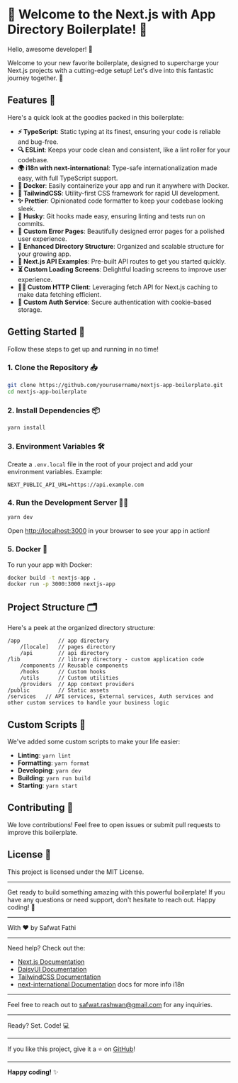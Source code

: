 # 🚀 Welcome to the Next.js with App Directory Boilerplate! 🎉

Hello, awesome developer! 👋

Welcome to your new favorite boilerplate, designed to supercharge your Next.js projects with a cutting-edge setup! Let's dive into this fantastic journey together. 🚀

## Features 🎁

Here's a quick look at the goodies packed in this boilerplate:

- **⚡️ TypeScript**: Static typing at its finest, ensuring your code is reliable and bug-free.
- **🔍 ESLint**: Keeps your code clean and consistent, like a lint roller for your codebase.
- **🌍 i18n with next-international**: Type-safe internationalization made easy, with full TypeScript support.
- **🐳 Docker**: Easily containerize your app and run it anywhere with Docker.
- **🎨 TailwindCSS**: Utility-first CSS framework for rapid UI development.
- **✨ Prettier**: Opinionated code formatter to keep your codebase looking sleek.
- **🐶 Husky**: Git hooks made easy, ensuring linting and tests run on commits.
- **🚫 Custom Error Pages**: Beautifully designed error pages for a polished user experience.
- **📂 Enhanced Directory Structure**: Organized and scalable structure for your growing app.
- **📡 Next.js API Examples**: Pre-built API routes to get you started quickly.
- **⏳ Custom Loading Screens**: Delightful loading screens to improve user experience.
- **🕵️‍♂️ Custom HTTP Client**: Leveraging fetch API for Next.js caching to make data fetching efficient.
- **🔐 Custom Auth Service**: Secure authentication with cookie-based storage.

## Getting Started 🏁

Follow these steps to get up and running in no time!

### 1. Clone the Repository 📥

```bash
git clone https://github.com/yourusername/nextjs-app-boilerplate.git
cd nextjs-app-boilerplate
```

### 2. Install Dependencies 📦

```bash
yarn install
```

### 3. Environment Variables 🛠️

Create a `.env.local` file in the root of your project and add your environment variables. Example:

```env
NEXT_PUBLIC_API_URL=https://api.example.com
```

### 4. Run the Development Server 🏃‍♂️

```bash
yarn dev
```

Open [http://localhost:3000](http://localhost:3000) in your browser to see your app in action!

### 5. Docker 🐋

To run your app with Docker:

```bash
docker build -t nextjs-app .
docker run -p 3000:3000 nextjs-app
```

## Project Structure 🗂️

Here's a peek at the organized directory structure:

```
/app            // app directory
    /[locale]   // pages directory
    /api        // api directory
/lib            // library directory - custom application code
    /components // Reusable components
    /hooks      // Custom hooks
    /utils      // Custom utilities
    /providers  // App context providers
/public         // Static assets
/services   // API services, External services, Auth services and other custom services to handle your business logic
```

## Custom Scripts 🚀

We've added some custom scripts to make your life easier:

- **Linting**: `yarn lint`
- **Formatting**: `yarn format`
- **Developing**: `yarn dev`
- **Building**: `yarn run build`
- **Starting**: `yarn start`

## Contributing 🤝

We love contributions! Feel free to open issues or submit pull requests to improve this boilerplate.

## License 📄

This project is licensed under the MIT License.

---

Get ready to build something amazing with this powerful boilerplate! If you have any questions or need support, don't hesitate to reach out. Happy coding! 🎉

---

With ❤️ by Safwat Fathi

---

Need help? Check out the:

- [Next.js Documentation](https://nextjs.org/docs)
- [DaisyUI Documentation](https://daisyui.com/)
- [TailwindCSS Documentation](https://tailwindcss.com/docs)
- [next-international Documentation](https://next-international.vercel.app/) docs for more info i18n

---

Feel free to reach out to [safwat.rashwan@gmail.com](mailto:safwat.rashwan@gmail.com) for any inquiries.

---

Ready? Set. Code! 💻

---

If you like this project, give it a ⭐ on [GitHub](https://github.com/yourusername/nextjs-app-boilerplate)!

---

**Happy coding!** ✨
